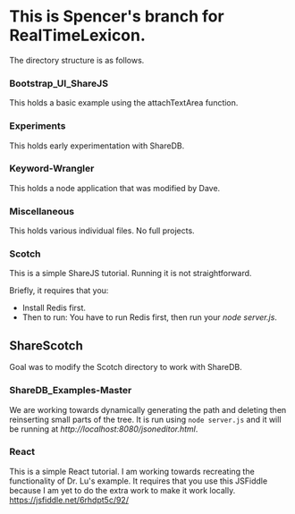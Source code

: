 # This is Spencer's branch for RealTimeLexicon.
The directory structure is as follows.

### Bootstrap_UI_ShareJS
This holds a basic example using the attachTextArea function.

### Experiments
This holds early experimentation with ShareDB.

### Keyword-Wrangler
This holds a node application that was modified by Dave.

### Miscellaneous
This holds various individual files. No full projects.

### Scotch
This is a simple ShareJS tutorial. Running it is not straightforward.

Briefly, it requires that you:
- Install Redis first.
- Then to run: You have to run Redis first, then run your _node server.js_.

## ShareScotch
Goal was to modify the Scotch directory to work with ShareDB.

### ShareDB_Examples-Master
We are working towards dynamically generating the path and deleting then reinserting small parts of the tree. It is run using `node server.js` and it will be running at *http://localhost:8080/jsoneditor.html*.

### React
This is a simple React tutorial. I am working towards recreating the functionality of Dr. Lu's example. It requires that you use this JSFiddle because I am yet to do the extra work to make it work locally. https://jsfiddle.net/6rhdpt5c/92/




